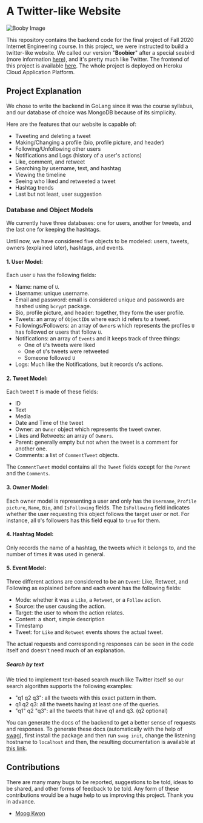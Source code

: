 # A Twitter-like Website
![Booby Image](https://raw.githubusercontent.com/mehditeymorian/twitter-react/master/images/header_img.jpg)

This repository contains the backend code for the final project of Fall 2020 
Internet Engineering course. In this project, we were instructed to build a 
twitter-like website. We called our version "**Boobier**" after a
special seabird (more information [here](https://en.wikipedia.org/wiki/Booby)), 
and it's pretty much like Twitter. The frontend of this 
project is available [here](https://github.com/mehditeymorian/twitter-react).
The whole project is deployed on Heroku Cloud Application Platform.

## Project Explanation
We chose to write the backend in GoLang since it was the course syllabus,
and our database of choice was MongoDB because of its simplicity.

Here are the features that our website is capable of:
- Tweeting and deleting a tweet
- Making/Changing a profile (bio, profile picture, and header)
- Following/Unfollowing other users
- Notifications and Logs (history of a user's actions)
- Like, comment, and retweet
- Searching by username, text, and hashtag
- Viewing the timeline
- Seeing who liked and retweeted a tweet
- Hashtag trends
- Last but not least, user suggestion

### Database and Object Models
We currently have three databases: one for users, another for tweets, and
the last one for keeping the hashtags.

Until now, we have considered five objects to be modeled: users, tweets, owners
(explained later), hashtags, and events.

#### 1. User Model:
Each user `U` has the following fields:
- Name: name of `U`.
- Username: unique username.
- Email and password: email is considered unique and passwords are
hashed using `bcrypt` package.
- Bio, profile picture, and header: together, they form the user profile.
- Tweets: an array of `ObjectID`s where each id refers to a tweet.
- Followings/Followers: an array of `Owner`s which represents the profiles
`U` has followed or users that follow `U`.
- Notifications: an array of `Events` and it keeps track of three things:
    - One of `U`'s tweets were liked
    - One of `U`'s tweets were retweeted
    - Someone followed `U`
- Logs: Much like the Notifications, but it records `U`'s actions.

#### 2. Tweet Model:
Each tweet `T` is made of these fields:
- ID
- Text
- Media
- Date and Time of the tweet
- Owner: an `Owner` object which represents the tweet owner.
- Likes and Retweets: an array of `Owners`.
- Parent: generally empty but not when the tweet is a comment for another one.
- Comments: a list of `CommentTweet` objects.

The `CommentTweet` model contains all the `Tweet` fields except for the 
`Parent` and the `Comments`.

#### 3. Owner Model:
Each owner model is representing a user and only has the `Username`,
`Profile picture`, `Name`, `Bio`, and `IsFollowing` fields. The `IsFollowing`
field indicates whether the user requesting this object follows the target
user or not. For instance, all `U`'s followers has this field equal to
`true` for them.

#### 4. Hashtag Model:
Only records the name of a hashtag, the tweets which it belongs to, and
the number of times it was used in general.

#### 5. Event Model:
Three different actions are considered to be an `Event`: Like, Retweet, and
Following as explained before and each event has the following fields:
- Mode: whether it was a `Like`, a `Retweet`, or a `Follow` action.
- Source: the user causing the action.
- Target: the user to whom the action relates.
- Content: a short, simple description
- Timestamp
- Tweet: for `Like` and `Retweet` events shows the actual tweet.

The actual requests and corresponding responses can be seen in the code itself
and doesn't need much of an explanation.

##### Search by text
We tried to implement text-based search much like Twitter itself so our
search algorithm supports the following examples:
- "q1 q2 q3": all the tweets with this exact pattern in them.
- q1 q2 q3: all the tweets having at least one of the queries.
- "q1" q2 "q3": all the tweets that have q1 and q3. (q2 optional)

You can generate the docs of the backend to get a better sense of
requests and responses. To generate these docs (automatically with the
help of [swag](https://github.com/swaggo/swag)), first install the package
and then run ```swag init```, change the listening hostname to `localhost`
and then, the resulting documentation is available at 
[this link](http://localhost:8080/swagger/index.html).

## Contributions
There are many many bugs to be reported, suggestions to be told, ideas
to be shared, and other forms of feedback to be told. Any form of these
contributions would be a huge help to us improving this project. Thank
you in advance.

- [Moog Kwon](https://github.com/vuegoman)
